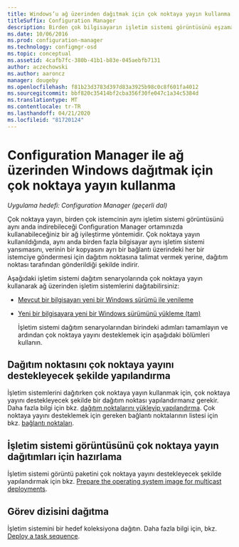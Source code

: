 ```yaml
---
title: Windows’u ağ üzerinden dağıtmak için çok noktaya yayın kullanma
titleSuffix: Configuration Manager
description: Birden çok bilgisayarın işletim sistemi görüntüsünü eşzamanlı olarak indirebilmesi için Configuration Manager ortamınızda çok noktaya yayın kullanın.
ms.date: 10/06/2016
ms.prod: configuration-manager
ms.technology: configmgr-osd
ms.topic: conceptual
ms.assetid: 4cafb7fc-380b-41b1-b83e-045aebfb7131
author: aczechowski
ms.author: aaroncz
manager: dougeby
ms.openlocfilehash: f81b23d3783d397d83a3925b98c0c8f601fa4012
ms.sourcegitcommit: bbf820c35414bf2cba356f30fe047c1a34c5384d
ms.translationtype: MT
ms.contentlocale: tr-TR
ms.lasthandoff: 04/21/2020
ms.locfileid: "81720124"
---
```

# <a name="use-multicast-to-deploy-windows-over-the-network-with-configuration-manager"></a>Configuration Manager ile ağ üzerinden Windows dağıtmak için çok noktaya yayın kullanma

*Uygulama hedefi: Configuration Manager (geçerli dal)*

Çok noktaya yayın, birden çok istemcinin aynı işletim sistemi görüntüsünü aynı anda indirebileceği Configuration Manager ortamınızda kullanabileceğiniz bir ağ iyileştirme yöntemidir. Çok noktaya yayın kullanıldığında, aynı anda birden fazla bilgisayar aynı işletim sistemi yansımasını, verinin bir kopyasını ayrı bir bağlantı üzerindeki her bir istemciye göndermesi için dağıtım noktasına talimat vermek yerine, dağıtım noktası tarafından gönderildiği şekilde indirir.  

 Aşağıdaki işletim sistemi dağıtım senaryolarında çok noktaya yayın kullanarak ağ üzerinden işletim sistemlerini dağıtabilirsiniz:  

- [Mevcut bir bilgisayarı yeni bir Windows sürümü ile yenileme](refresh-an-existing-computer-with-a-new-version-of-windows.md)  

- [Yeni bir bilgisayara yeni bir Windows sürümünü yükleme (tam)](install-new-windows-version-new-computer-bare-metal.md)  

  İşletim sistemi dağıtım senaryolarından birindeki adımları tamamlayın ve ardından çok noktaya yayını desteklemek için aşağıdaki bölümleri kullanın.  

##  <a name="configure-a-distribution-point-to-support-multicast"></a><a name="BKMK_Configure"></a> Dağıtım noktasını çok noktaya yayını destekleyecek şekilde yapılandırma  
 İşletim sistemlerini dağıtırken çok noktaya yayın kullanmak için, çok noktaya yayını destekleyecek şekilde bir dağıtım noktası yapılandırmanız gerekir. Daha fazla bilgi için bkz. [dağıtım noktalarını yükleyip yapılandırma](../../core/servers/deploy/configure/install-and-configure-distribution-points.md#bkmk_config-multicast). Çok noktaya yayını desteklemek için gereken bağlantı noktalarının listesi için bkz. [bağlantı noktaları](../../core/plan-design/hierarchy/ports.md#BKMK_PortsClient-DP2).  

## <a name="prepare-an-operating-system-image-for-multicast-deployments"></a>İşletim sistemi görüntüsünü çok noktaya yayın dağıtımları için hazırlama  
 İşletim sistemi görüntü paketini çok noktaya yayını destekleyecek şekilde yapılandırmak için bkz. [Prepare the operating system image for multicast deployments](../get-started/manage-operating-system-images.md#BKMK_OSImageMulticast).  

##  <a name="deploy-the-task-sequence"></a><a name="BKMK_Deploy"></a> Görev dizisini dağıtma  
 İşletim sistemini bir hedef koleksiyona dağıtın. Daha fazla bilgi için, bkz. [Deploy a task sequence](deploy-a-task-sequence.md).  
